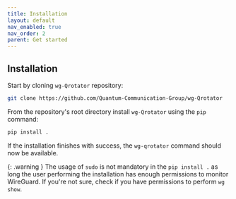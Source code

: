 ```yaml
---
title: Installation
layout: default
nav_enabled: true
nav_order: 2
parent: Get started
---
```


## Installation

Start by cloning `wg-Qrotator` repository:

```bash
git clone https://github.com/Quantum-Communication-Group/wg-Qrotator
```

From the repository's root directory install `wg-Qrotator` using the `pip` command:

```bash
pip install .
```

If the installation finishes with success, the `wg-qrotator` command should now be available.

{: .warning }
The usage of `sudo` is not mandatory in the `pip install .` as long the user performing the installation has enough permissions to monitor WireGuard. If you're not sure, check if you have permissions to perform `wg show`.
